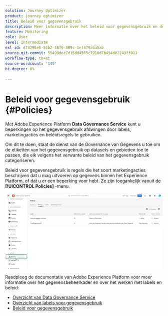 ```yaml
---
solution: Journey Optimizer
product: journey optimizer
title: Beleid voor gegevensgebruik
description: Meer informatie over het beleid voor gegevensgebruik en de service voor gegevensbeheer.
feature: Monitoring
role: User
level: Intermediate
exl-id: d74295e6-53b2-46f9-809c-1ef479aba5ab
source-git-commit: 59499dec7d15dd4565c7910d7b454d82243ff011
workflow-type: tm+mt
source-wordcount: '149'
ht-degree: 0%

---
```


# Beleid voor gegevensgebruik {#Policies}


Met Adobe Experience Platform **Data Governance Service** kunt u beperkingen op het gegevensgebruik afdwingen door labels, marketingacties en beleidsregels te gebruiken.

Om dit te doen, staat de dienst van de Governance van Gegevens u toe om de etiketten van het gegevensgebruik op datasets en gebieden toe te passen, die elk volgens het verwante beleid van het gegevensgebruik categoriseren.

Beleid voor gegevensgebruik is regels die het soort marketingacties beschrijven dat u mag uitvoeren op gegevens binnen het Experience Platform, of dat u er een beperking voor hebt. Ze zijn toegankelijk vanuit de **[!UICONTROL Policies]** -menu.

![](assets/policies.png)

Raadpleeg de documentatie van Adobe Experience Platform voor meer informatie over het gegevensbeheerkader en over het werken met labels en beleid:

* [Overzicht van Data Governance Service](https://experienceleague.adobe.com/docs/experience-platform/data-governance/home.html)
* [Overzicht van labels voor gegevensgebruik](https://experienceleague.adobe.com/docs/experience-platform/data-governance/labels/overview.html)
* [Beleid voor gegevensgebruik](https://experienceleague.adobe.com/docs/experience-platform/data-governance/policies/overview.html)
